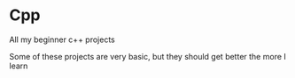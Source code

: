 # Cpp
All my beginner c++ projects

Some of these projects are very basic, but they should get better the more I learn


